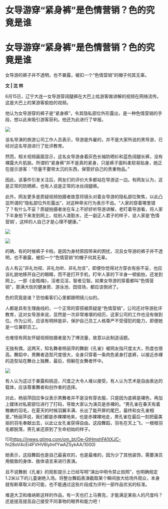 # 女导游穿“紧身裤”是色情营销？色的究竟是谁

# 女导游穿“紧身裤”是色情营销？色的究竟是谁

女导游的裤子并不透明，也不暴露，被扣一个“色情营销”的帽子何其无辜。

**文 | 沈 林**

6月15日，辽宁大连一女导游穿阔腿裤在大巴上给游客做讲解的视频在网络流传。这是大巴上的某游客偷拍的视频。

他认为女导游穿的裤子是“紧身裤”，令其隐私部位外形露出，是一种色情营销的手段，想以此来吸引游客获利。他还为此进行了举报。

![](https://inews.gtimg.com/om_bt/O1juQqXELg3FujWx34mmkbVf4Qce63haeEbdC5luz_nL4AA/1000)

该名导演的旅游公司工作人员表示，导游是外雇的，并不是大家所说的黑导游，已经对这名导游进行了批评教育。

然而，相关视频画面显示，这名女导游身着灰色长袖防晒衫和蓝色阔腿长裤，没有裸露大片肌肤。所谓的“紧身裤”并不是真的紧身，只是裤子面料柔软易贴身，她正在提示游客：“尽量不要带太沉的东西，保管好自己的贵重物品。”

因此，该事件引发关注后，网友们的评价大多都站在导游这一边。有网友认为，这是正常的防晒裤，也有人说是正常的冰丝阔腿裤。

此外，网友更多是质疑视频拍摄者故意将镜头对着女导游的隐私部位聚焦，以此凸显所谓的“隐私部位外形露出”，对这种卑劣行为表示不齿。“人家的穿着哪里错了？有什么不妥？质疑拍摄者坐在车上不好好听导游讲解，老盯着导游看，将人家下半身拍下来发到网上，给别人泼脏水，还一副正人君子的样子，说人家是‘色情营销’，这样的人自己才是心理不健康。”

![](https://inews.gtimg.com/om_bt/O5nql9HroHAvQrSoRcEF_pG3Xb_BxXmtFZE__fAdFTeN8AA/1000)

![](https://inews.gtimg.com/om_bt/OIJp7IUPo3mwwyaBpKhk-r9EFPNii9ddokT5TVCdLifpMAA/1000)

的确，有的时候裤子卡档，是因为身材原因带来的困扰，况且女导游的裤子并不透明，也不暴露，被扣一个“色情营销”的帽子何其无辜。

古人有云“非礼勿视、非礼勿听、非礼勿言”，即便你觉得对方穿衣有些不妥，也应该礼貌地移开自己的眼睛，而不是打开手机，盯牢人家的下半身一顿偷拍，还发到网上。一部《金瓶梅》，淫者见淫，智者见智。如果女导游的穿着都叫“色情营销”，那满大街的健身房、游泳池、田径场，都应该倒闭了。

色的究竟是谁？恐怕看客们心里都跟明镜儿似的。

人都是具有生理曲线的，一个正常的穿搭被质疑是“色情营销”，公司还对导游批评教育，这对女导游来说，显然是一次非常难堪的经历，这家公司的工作也没有做到位。作为公司，应该有明辨是非，保护自己员工人格尊严不受侵犯的能力，即便她是一位兼职员工。

也难怪有网友怀疑视频拍摄者是为了博流量，故意以此制造话题。

无独有偶，这两天，知名舞者杨丽萍的舞剧《孔雀》被网友指尺度太大，热度也很高。舞蹈中，男舞者造型尺度很大，全身只穿着一条肉色紧身打底裤，以接近赤裸的造型站在舞台上独舞，最后，侧躺在女舞者怀中。

![](https://inews.gtimg.com/om_bt/Ov1VnJv5lLB4yO4v9BVKCShb9h4qtcYeKOLH_YN0AxGecAA/1000)

有人认为这过于暴露和挑逗，尺度之大令人难以接受。有人认为艺术是自由表达的载体，应该尊重舞者和创作者的选择。

对此，杨丽萍回应争议表示男舞者并不是没有穿衣服，只是因为底裤是裸色，再加上媒体对私密部位进行了打码，导致大家认为演员是赤裸的。“男孔雀在春天有着稚嫩的羽毛，在夏天的时候羽翼丰满、长出了能开屏的尾巴，最终和女孔雀相爱。”杨丽萍说，我们都是赤裸裸地来，也是赤裸裸地走，男孔雀在最后一刻把最美丽的羽毛奉献出去，以此让女孔雀获得自由。这段舞蹈，羽毛在天上飞，一根根羽毛都脱落，男孔雀还原到了生命初始的样子。

![](https://inews.gtimg.com/om_bt/Oe-GtHmshFA1tXJC-
fn28oV4cEi4FVHV6lyImfYwAZ5ykAA/1000)

她表示，这段舞蹈也是自己最喜欢的，也是最难的，因为少了其他装饰，需要演员用极致的身体、肢体语言来进行表演。

且不说舞剧《孔雀》的观影提示上已经写明“演出中明令禁止拍照”，也明确规定1.2米以下的儿童谢绝入场。将整台舞蹈表演截取某个瞬间放大给场外观众，本身就有断章取义的可能，也不能通过这些片段成为评判一部作品优劣的标准。

难道大卫和维纳斯这样的作品，有一天也打上马赛克，才能满足某些人的尺度吗？还是提高提高自己接受不同事物的眼界和能力吧！

